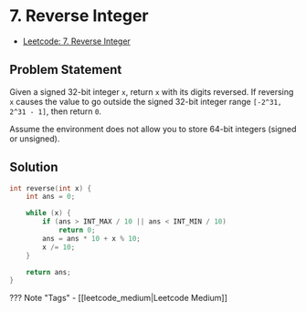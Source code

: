 # 7. Reverse Integer

- [Leetcode: 7. Reverse Integer](https://leetcode.com/problems/reverse-integer/)

## Problem Statement
Given a signed 32-bit integer `x`, return `x` with its digits reversed. If reversing `x` causes the value to go outside the signed 32-bit integer range `[-2^31, 2^31 - 1]`, then return `0`.

Assume the environment does not allow you to store 64-bit integers (signed or unsigned).

## Solution
```cpp linenums="1"
int reverse(int x) {
    int ans = 0;

    while (x) {
        if (ans > INT_MAX / 10 || ans < INT_MIN / 10)
            return 0;
        ans = ans * 10 + x % 10;
        x /= 10;
    }

    return ans;
}
```

??? Note "Tags"
    - [[leetcode_medium|Leetcode Medium]]
